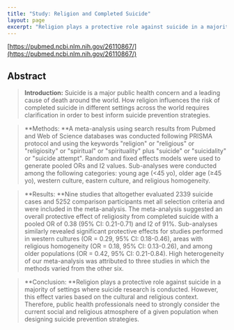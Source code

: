 ```yaml
---
title: "Study: Religion and Completed Suicide"
layout: page
excerpt: "Religion plays a protective role against suicide in a majority of settings where suicide research is conducted. However, this effect varies based on the cultural and religious context. Therefore, public health professionals need to strongly consider the current social and religious atmosphere of a given population when designing suicide prevention strategies."
---
```


[https://pubmed.ncbi.nlm.nih.gov/26110867/](https://pubmed.ncbi.nlm.nih.gov/26110867/)
## Abstract

> **Introduction:** Suicide is a major public health concern and a leading cause of death around the world. How religion influences the risk of completed suicide in different settings across the world requires clarification in order to best inform suicide prevention strategies.

> **Methods:&nbsp;**A meta-analysis using search results from Pubmed and Web of Science databases was conducted following PRISMA protocol and using the keywords "religion" or "religious" or "religiosity" or "spiritual" or "spirituality" plus "suicide" or "suicidality" or "suicide attempt". Random and fixed effects models were used to generate pooled ORs and I2 values. Sub-analyses were conducted among the following categories: young age (&lt;45 yo), older age (≥45 yo), western culture, eastern culture, and religious homogeneity.


> **Results:&nbsp;**Nine studies that altogether evaluated 2339 suicide cases and 5252 comparison participants met all selection criteria and were included in the meta-analysis. The meta-analysis suggested an overall protective effect of religiosity from completed suicide with a pooled OR of 0.38 (95% CI: 0.21-0.71) and I2 of 91%. Sub-analyses similarly revealed significant protective effects for studies performed in western cultures (OR = 0.29, 95% CI: 0.18-0.46), areas with religious homogeneity (OR = 0.18, 95% CI: 0.13-0.26), and among older populations (OR = 0.42, 95% CI: 0.21-0.84). High heterogeneity of our meta-analysis was attributed to three studies in which the methods varied from the other six.


> **Conclusion:&nbsp;**Religion plays a protective role against suicide in a majority of settings where suicide research is conducted. However, this effect varies based on the cultural and religious context. Therefore, public health professionals need to strongly consider the current social and religious atmosphere of a given population when designing suicide prevention strategies.



